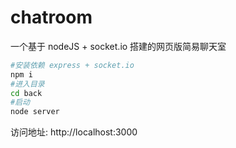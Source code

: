 # chatroom
 一个基于 nodeJS + socket.io 搭建的网页版简易聊天室

```bash
#安装依赖 express + socket.io
npm i
#进入目录
cd back
#启动
node server
```

访问地址: http://localhost:3000